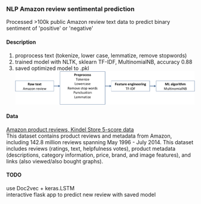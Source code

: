 ### NLP Amazon review sentimental prediction  
Processed >100k public Amazon review text data to predict binary sentiment of 'positive' or 'negative' 
#### Description  
1. proprocess text (tokenize, lower case, lemmatize, remove stopwords)
2. trained model with NLTK, sklearn TF-IDF, MultinomialNB, accuracy 0.88  
3. saved optimized model to .pkl  
![img](img/work_flow.png)

#### Data
[Amazon product reviews, Kindel Store 5-score data](http://jmcauley.ucsd.edu/data/amazon/)  
This dataset contains product reviews and metadata from Amazon, including 142.8 million reviews spanning May 1996 - July 2014.
This dataset includes reviews (ratings, text, helpfulness votes), product metadata (descriptions, category information, price, brand, and image features), and links (also viewed/also bought graphs).

#### TODO
use Doc2vec + keras.LSTM  
interactive flask app to predict new review with saved model  